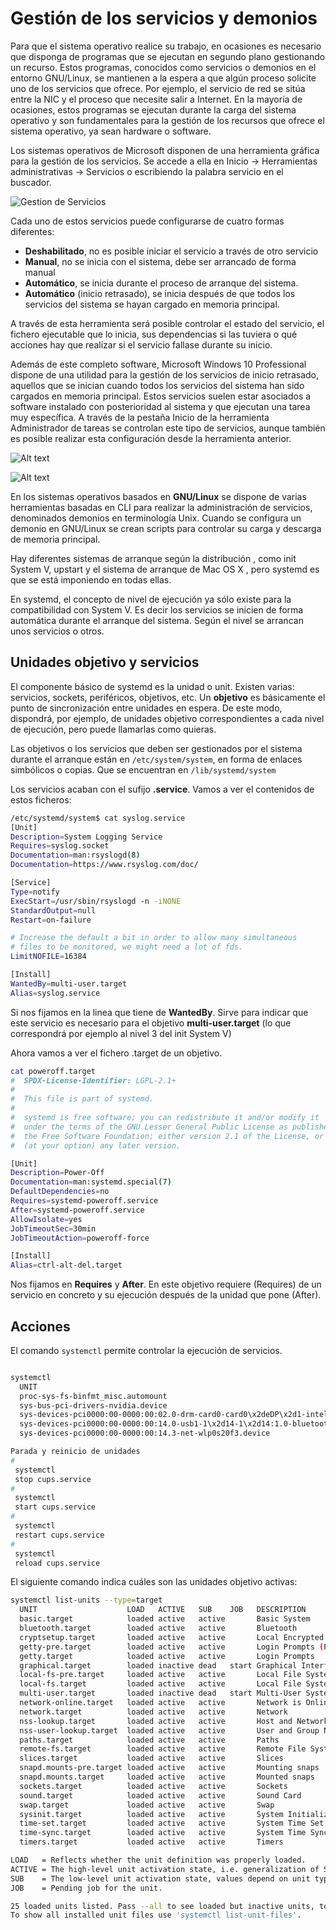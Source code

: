 # Gestión de los servicios y demonios

Para que el sistema operativo realice su trabajo, en ocasiones es necesario que disponga de programas que se ejecutan en segundo plano gestionando un recurso. Estos programas, conocidos como servicios o demonios en el entorno GNU/Linux, se mantienen a la espera a que algún proceso solicite uno de los servicios que ofrece. Por ejemplo, el servicio de red se sitúa entre la NIC y el proceso que necesite salir a Internet. En la mayoría de ocasiones, estos programas se ejecutan durante la carga del sistema operativo y son fundamentales para la gestión de los recursos que ofrece el sistema operativo, ya sean hardware o software.

Los sistemas operativos de Microsoft disponen de una herramienta gráfica para la gestión de los servicios. Se accede a ella en <span class="menu">Inicio </span> → <span class="menu">Herramientas administrativas</span> → <span class="menu">Servicios</span> o escribiendo la palabra servicio en el buscador.

![Gestion de Servicios](img/1000000000000C57000009D4D3FC1741DD6CB86E.jpg)

Cada uno de estos servicios puede configurarse de cuatro formas diferentes:

- **Deshabilitado**, no es posible iniciar el servicio a través de otro servicio
- **Manual**, no se inicia con el sistema, debe ser arrancado de forma manual
- **Automático**, se inicia durante el proceso de arranque del sistema.
- **Automático** (inicio retrasado), se inicia después de que todos los servicios del sistema se hayan cargado en memoria principal.

A través de esta herramienta será posible controlar el estado del servicio, el fichero ejecutable que lo inicia, sus dependencias si las tuviera o qué acciones hay que realizar si el servicio fallase durante su inicio.

Además de este completo software, Microsoft Windows 10 Professional dispone de una utilidad para la gestión de los servicios de inicio retrasado, aquellos que se inician cuando todos los servicios del sistema han sido cargados en memoria principal. Estos servicios suelen estar asociados a software instalado con posterioridad al sistema y que ejecutan una tarea muy específica. A través de la pestaña Inicio de la herramienta Administrador de tareas se controlan este tipo de servicios, aunque también es posible realizar esta configuración desde la herramienta anterior.

![Alt text](img/100000000000052400000624BF20C776F2C2F1C4.jpg)

![Alt text](img/10000000000008500000076CB16054195BFD3926.jpg)

En los sistemas operativos basados en **GNU/Linux** se dispone de varias herramientas basadas en CLI para realizar la administración de servicios, denominados demonios en terminología Unix. Cuando se configura un demonio en GNU/Linux se crean scripts para controlar su carga y descarga de memoria principal.

Hay diferentes sistemas de arranque según la distribución , como init System V,
upstart y el sistema de arranque de Mac OS X , pero systemd es que se está imponiendo en todas ellas.

En systemd, el concepto de nivel de ejecución ya sólo existe para la compatibilidad con System V. Es decir los servicios se inicien de forma automática durante el arranque del sistema. Según el nivel se arrancan unos servicios o otros.

## Unidades objetivo y servicios

El componente básico de systemd es la unidad o unit. Existen varias: servicios, sockets, periféricos, objetivos, etc. Un **objetivo** es básicamente el punto de sincronización entre unidades en espera. De este modo, dispondrá, por ejemplo, de unidades objetivo correspondientes a cada nivel de ejecución, pero puede llamarlas como quieras.

Las objetivos o los servicios que deben ser gestionados por el sistema durante el arranque están en `/etc/system/system`, en forma de enlaces simbólicos o copias. Que se encuentran en `/lib/systemd/system`

Los servicios acaban con el sufijo **.service**. Vamos a ver el contenidos de estos ficheros:

```bash title="contenido de ficheros.service"
/etc/systemd/system$ cat syslog.service
[Unit]
Description=System Logging Service
Requires=syslog.socket
Documentation=man:rsyslogd(8)
Documentation=https://www.rsyslog.com/doc/

[Service]
Type=notify
ExecStart=/usr/sbin/rsyslogd -n -iNONE
StandardOutput=null
Restart=on-failure

# Increase the default a bit in order to allow many simultaneous
# files to be monitored, we might need a lot of fds.
LimitNOFILE=16384

[Install]
WantedBy=multi-user.target
Alias=syslog.service


```

Si nos fijamos en la linea que tiene de **WantedBy**. Sirve para indicar que este servicio es necesario para el objetivo **multi-user.target** (lo que correspondrá por ejemplo al nivel 3 del init System V)

Ahora vamos a ver el fichero .target de un objetivo.

```bash title="Fichero .target"
cat poweroff.target
#  SPDX-License-Identifier: LGPL-2.1+
#
#  This file is part of systemd.
#
#  systemd is free software; you can redistribute it and/or modify it
#  under the terms of the GNU Lesser General Public License as published by
#  the Free Software Foundation; either version 2.1 of the License, or
#  (at your option) any later version.

[Unit]
Description=Power-Off
Documentation=man:systemd.special(7)
DefaultDependencies=no
Requires=systemd-poweroff.service
After=systemd-poweroff.service
AllowIsolate=yes
JobTimeoutSec=30min
JobTimeoutAction=poweroff-force

[Install]
Alias=ctrl-alt-del.target


```

Nos fijamos en **Requires** y **After**. En este objetivo requiere (Requires) de un servicio en concreto y su ejecución después de la unidad que pone (After).

## Acciones

El comando `systemctl` permite controlar la ejecución de servicios.

```bash title="Ejemplo, listado de unidades"

systemctl
  UNIT                                                                                      LOAD   ACTIVE     SUB       JOB   DESCRIPTION                    >
  proc-sys-fs-binfmt_misc.automount                                                         loaded active     running         Arbitrary Executable File Forma>
  sys-bus-pci-drivers-nvidia.device                                                         loaded active     plugged         /sys/bus/pci/drivers/nvidia    >
  sys-devices-pci0000:00-0000:00:02.0-drm-card0-card0\x2deDP\x2d1-intel_backlight.device    loaded active     plugged         /sys/devices/pci0000:00/0000:00>
  sys-devices-pci0000:00-0000:00:14.0-usb1-1\x2d14-1\x2d14:1.0-bluetooth-hci0.device        loaded active     plugged         /sys/devices/pci0000:00/0000:00>
  sys-devices-pci0000:00-0000:00:14.3-net-wlp0s20f3.device

```

```bash title="Ejemplo, acciones de systemctl  "
Parada y reinicio de unidades
#
 systemctl
 stop cups.service
#
 systemctl
 start cups.service
#
 systemctl
 restart cups.service
#
 systemctl
 reload cups.service


```

El siguiente comando indica cuáles son las unidades objetivo activas:

```bash title="Ejemplo, unidades target"
systemctl list-units --type=target
  UNIT                    LOAD   ACTIVE   SUB    JOB   DESCRIPTION
  basic.target            loaded active   active       Basic System
  bluetooth.target        loaded active   active       Bluetooth
  cryptsetup.target       loaded active   active       Local Encrypted Volumes
  getty-pre.target        loaded active   active       Login Prompts (Pre)
  getty.target            loaded active   active       Login Prompts
  graphical.target        loaded inactive dead   start Graphical Interface
  local-fs-pre.target     loaded active   active       Local File Systems (Pre)
  local-fs.target         loaded active   active       Local File Systems
  multi-user.target       loaded inactive dead   start Multi-User System
  network-online.target   loaded active   active       Network is Online
  network.target          loaded active   active       Network
  nss-lookup.target       loaded active   active       Host and Network Name Lookups
  nss-user-lookup.target  loaded active   active       User and Group Name Lookups
  paths.target            loaded active   active       Paths
  remote-fs.target        loaded active   active       Remote File Systems
  slices.target           loaded active   active       Slices
  snapd.mounts-pre.target loaded active   active       Mounting snaps
  snapd.mounts.target     loaded active   active       Mounted snaps
  sockets.target          loaded active   active       Sockets
  sound.target            loaded active   active       Sound Card
  swap.target             loaded active   active       Swap
  sysinit.target          loaded active   active       System Initialization
  time-set.target         loaded active   active       System Time Set
  time-sync.target        loaded active   active       System Time Synchronized
  timers.target           loaded active   active       Timers

LOAD   = Reflects whether the unit definition was properly loaded.
ACTIVE = The high-level unit activation state, i.e. generalization of SUB.
SUB    = The low-level unit activation state, values depend on unit type.
JOB    = Pending job for the unit.

25 loaded units listed. Pass --all to see loaded but inactive units, too.
To show all installed unit files use 'systemctl list-unit-files'.

```
